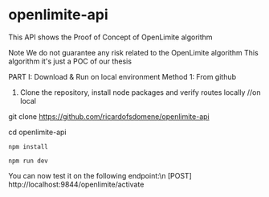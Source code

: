 # openlimite-api

This API shows the Proof of Concept of OpenLimite algorithm

Note
We do not guarantee any risk related to the OpenLimite algorithm
This algorithm it's just a POC of our thesis

PART I: Download & Run on local environment
Method 1: From github

1) Clone the repository, install node packages and verify routes locally
//on local

git clone https://github.com/ricardofsdomene/openlimite-api

cd openlimite-api

```npm install```

```npm run dev```

You can now test it on the following endpoint:\n
[POST] http://localhost:9844/openlimite/activate
